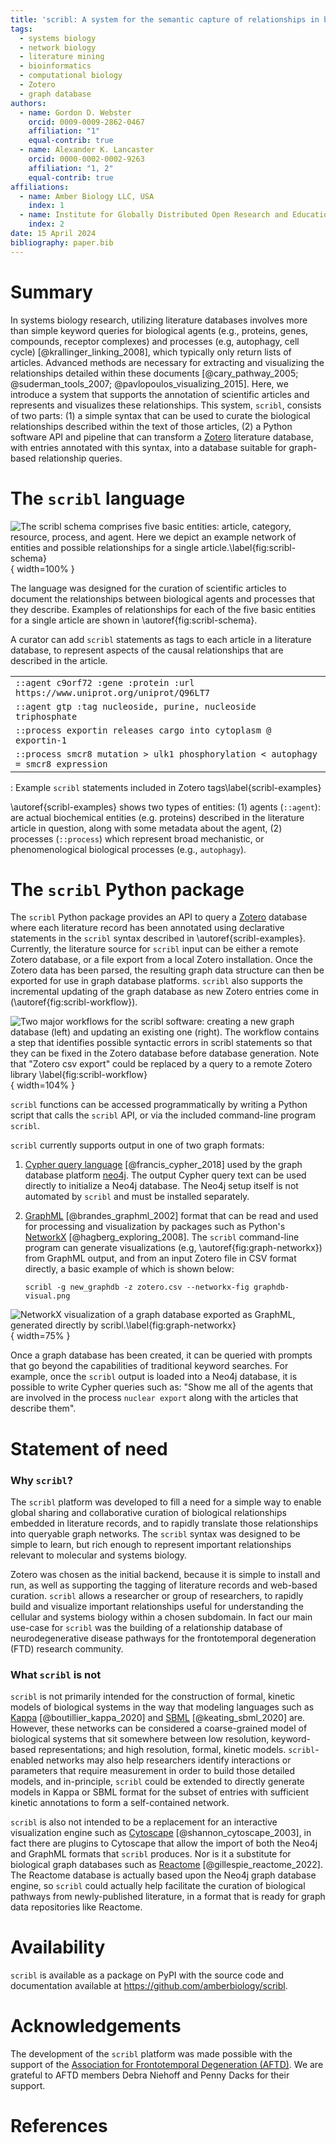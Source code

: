 ```yaml
---
title: 'scribl: A system for the semantic capture of relationships in biological literature'
tags:
  - systems biology
  - network biology
  - literature mining
  - bioinformatics
  - computational biology
  - Zotero
  - graph database
authors:
  - name: Gordon D. Webster
    orcid: 0009-0009-2862-0467
    affiliation: "1"
    equal-contrib: true
  - name: Alexander K. Lancaster
    orcid: 0000-0002-0002-9263
    affiliation: "1, 2"
    equal-contrib: true
affiliations:
  - name: Amber Biology LLC, USA
    index: 1
  - name: Institute for Globally Distributed Open Research and Education (IGDORE)
    index: 2
date: 15 April 2024
bibliography: paper.bib
---
```


# Summary

In systems biology research, utilizing literature databases involves
more than simple keyword queries for biological agents (e.g.,
proteins, genes, compounds, receptor complexes) and processes (e.g,
autophagy, cell cycle) [@krallinger_linking_2008], which typically only 
return lists of articles. Advanced methods are necessary for extracting 
and visualizing the relationships detailed within these documents 
[@cary_pathway_2005; @suderman_tools_2007; @pavlopoulos_visualizing_2015].
Here, we introduce a system that supports the annotation of scientific
articles and represents and visualizes these relationships. This
system, `scribl`, consists of two parts: (1) a simple syntax that can
be used to curate the biological relationships described within the text of
those articles, (2) a Python software API and pipeline that can
transform a [Zotero](https://www.zotero.org/) literature database,
with entries annotated with this syntax, into a database suitable for
graph-based relationship queries.

# The `scribl` language

![The `scribl` schema comprises five basic entities: `article`, `category`, `resource`, `process`, and `agent`. Here we depict an example network of entities and possible relationships for a single `article`.\label{fig:scribl-schema}](scribl-schema.png){ width=100% }

The language was designed for the curation of scientific articles to
document the relationships between biological agents and processes
that they describe. Examples of relationships for each of the five
basic entities for a single article are shown in
\autoref{fig:scribl-schema}.

A curator can add `scribl` statements as tags to each article
in a literature database, to represent aspects of the causal relationships
that are described in the article.

|   |
|:--|
| `::agent c9orf72 :gene :protein :url https://www.uniprot.org/uniprot/Q96LT7`     |
| `::agent gtp :tag nucleoside, purine, nucleoside triphosphate`                   |
| `::process exportin releases cargo into cytoplasm @ exportin-1`                  |
| `::process smcr8 mutation > ulk1 phosphorylation < autophagy = smcr8 expression` |
: Example `scribl` statements included in Zotero tags\label{scribl-examples}

\autoref{scribl-examples} shows two types of entities: (1) agents
(`::agent`): are actual biochemical entities (e.g. proteins) described
in the literature article in question, along with some metadata about
the agent, (2) processes (`::process`) which represent broad
mechanistic, or phenomenological biological processes (e.g.,
`autophagy`).

# The `scribl` Python package

The `scribl` Python package provides an API to query a [Zotero](https://zotero.org)
database where each literature record has been annotated using
declarative statements in the `scribl` syntax described in
\autoref{scribl-examples}. Currently, the literature source for
`scribl` input can be either a remote Zotero database, or a file
export from a local Zotero installation. Once the Zotero data has been
parsed, the resulting graph data structure can then be exported for
use in graph database platforms. `scribl` also supports the
incremental updating of the graph database as new Zotero entries come
in (\autoref{fig:scribl-workflow}).

![Two major workflows for the `scribl` software: creating a new graph database (left) and updating an existing one (right). The workflow contains a step that identifies possible syntactic errors in `scribl` statements so that they can be fixed in the Zotero database before database generation. Note that "Zotero csv export" could be replaced by a query to a remote Zotero library  \label{fig:scribl-workflow}](scribl-workflow.png){ width=104% }

`scribl` functions can be accessed programmatically by writing a
Python script that calls the `scribl` API, or via the included
command-line program `scribl`.

`scribl` currently supports output in one of two graph formats:

1. [Cypher query language](https://opencypher.org/)
   [@francis_cypher_2018] used by the graph database platform
   [neo4j](https://neo4j.com). The output Cypher query text can be
   used directly to initialize a Neo4j database.  The Neo4j setup
   itself is not automated by `scribl` and must be installed
   separately.

2. [GraphML](http://graphml.graphdrawing.org/) [@brandes_graphml_2002]
   format that can be read and used for processing and visualization
   by packages such as Python's [NetworkX](https://networkx.org/)
   [@hagberg_exploring_2008]. The `scribl` command-line program can
   generate visualizations (e.g, \autoref{fig:graph-networkx}) from
   GraphML output, and from an input Zotero file in CSV format
   directly, a basic example of which is shown below:

   ``` shell
   scribl -g new_graphdb -z zotero.csv --networkx-fig graphdb-visual.png
   ```

![NetworkX visualization of a graph database exported as GraphML, generated directly by `scribl`.\label{fig:graph-networkx}](../graphdb-visual.png){ width=75% }

Once a graph database has been created, it can be queried with prompts that go beyond the capabilities of 
traditional keyword searches. For example, once the
`scribl` output is loaded into a Neo4j database, it is possible to write
Cypher queries such as: "Show me all of the agents that are
involved in the process `nuclear export` along with the articles that describe
them".

# Statement of need

### Why `scribl`?

The `scribl` platform was developed to fill a need for a simple way to
enable global sharing and collaborative curation of biological
relationships embedded in literature records, and to rapidly translate
those relationships into queryable graph networks. The `scribl` syntax
was designed to be simple to learn, but rich enough to
represent important relationships relevant to molecular and systems
biology.

Zotero was chosen as the initial backend, because it is simple to
install and run, as well as supporting the tagging of literature records and
web-based curation. `scribl` allows a researcher or
group of researchers, to rapidly build and visualize important
relationships useful for understanding the cellular and systems biology
within a chosen subdomain. In fact our main use-case for `scribl` was
the building of a relationship database of neurodegenerative disease
pathways for the frontotemporal degeneration (FTD) research community.

### What `scribl` is not

`scribl` is not primarily intended for the construction of formal,
kinetic models of biological systems in the way that modeling
languages such as [Kappa](https://kappalanguage.org/)
[@boutillier_kappa_2020] and [SBML](https://sbml.org/)
[@keating_sbml_2020] are. However, these networks can be considered a
coarse-grained model of biological systems that sit somewhere between
low resolution, keyword-based representations; and high resolution,
formal, kinetic models. `scribl`-enabled networks may also help
researchers identify interactions or parameters that require
measurement in order to build those detailed models, and in-principle,
`scribl` could be extended to directly generate models in Kappa or
SBML format for the subset of entries with sufficient kinetic
annotations to form a self-contained network.

`scribl` is also not intended to be a replacement for an interactive
visualization engine such as [Cytoscape](https://cytoscape.org/)
[@shannon_cytoscape_2003], in fact there are plugins to Cytoscape that
allow the import of both the Neo4j and GraphML formats that `scribl`
produces. Nor is it a substitute for biological graph databases such
as [Reactome](https://reactome.org) [@gillespie_reactome_2022]. The
Reactome database is actually based upon the Neo4j graph database
engine, so `scribl` could actually help facilitate the curation of
biological pathways from newly-published literature, in a format that
is ready for graph data repositories like Reactome.

# Availability

`scribl` is available as a package on PyPI with the source code and
documentation available at https://github.com/amberbiology/scribl.

# Acknowledgements

The development of the `scribl` platform was made possible with the
support of the [Association for Frontotemporal Degeneration
(AFTD)](https://theaftd.org/). We are grateful to AFTD members Debra
Niehoff and Penny Dacks for their support.


# References
